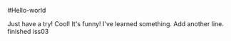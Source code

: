 #Hello-world

Just have a try!
Cool! It's funny! I've learned something.
Add another line.
finished iss03
